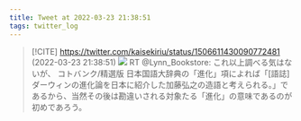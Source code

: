 ```yaml
---
title: Tweet at 2022-03-23 21:38:51
tags: twitter_log
---
```


> [!CITE] https://twitter.com/kaisekiriu/status/1506611430090772481 (2022-03-23 21:38:51)
> ![](https://twitter.com/kaisekiriu/status/1506611430090772481)
> RT @Lynn_Bookstore: これ以上調べる気はないが、
> コトバンク/精選版 日本国語大辞典の「進化」項によれば「[語誌]ダーウィンの進化論を日本に紹介した加藤弘之の造語と考えられる。」であるから、当然その後は勘違いされる対象たる「進化」の意味であるのが初めであろう。

